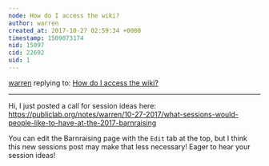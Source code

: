 ```yaml
---
node: How do I access the wiki?
author: warren
created_at: 2017-10-27 02:59:34 +0000
timestamp: 1509073174
nid: 15097
cid: 22692
uid: 1
---
```




[warren](../profile/warren) replying to: [How do I access the wiki?](../notes/partsandcrafts/10-27-2017/how-do-i-access-the-wiki)

----
Hi, I just posted a call for session ideas here: https://publiclab.org/notes/warren/10-27-2017/what-sessions-would-people-like-to-have-at-the-2017-barnraising

You can edit the Barnraising page with the `Edit` tab at the top, but I think this new sessions post may make that less necessary! Eager to hear your session ideas!